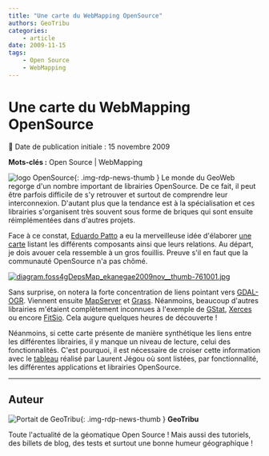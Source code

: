 ```yaml
---
title: "Une carte du WebMapping OpenSource"
authors: GeoTribu
categories:
    - article
date: 2009-11-15
tags:
    - Open Source
    - WebMapping
---
```


# Une carte du WebMapping OpenSource

:calendar: Date de publication initiale : 15 novembre 2009

**Mots-clés :** Open Source | WebMapping

![logo OpenSource](https://cdn.geotribu.fr/img/logos-icones/opensource.png "Logo Open Source Foundation"){: .img-rdp-news-thumb } Le monde du GeoWeb regorge d'un nombre important de librairies OpenSource. De ce fait, il peut être parfois difficile de s'y retrouver et surtout de comprendre leur interconnexion. D'autant plus que la tendance est à la spécialisation et ces librairies s'organisent très souvent sous forme de briques qui sont ensuite réimplémentées dans d'autres projets.

Face à ce constat, [Eduardo Patto](http://blogdopatto.webmapit.com.br/2009/11/ferramentas-foss4g-mapa-de-dependencias.html) a eu la merveilleuse idée d'élaborer [une carte](http://anthologis.com/) listant les différents composants ainsi que leurs relations. Au départ, je dois avouer cela ressemble à un gros fouillis. Preuve s'il en faut que la communauté OpenSource n'a pas chômé.

[![diagram.foss4gDepsMap_ekanegae2009nov__thumb-761001.jpg](https://cdn.geotribu.fr/img/Blog/divers/diagram.foss4gDepsMap_ekanegae2009nov__thumb-761001.jpg)](http://www.webmapit.com.br/wiki/images/a/a1/Diagram.foss4gDepsMap_ekanegae2009nov.jpg)

Sans surprise, on notera la forte concentration de liens pointant vers [GDAL-OGR](http://www.gdal.org/). Viennent ensuite [MapServer](http://mapserver.org/) et [Grass](http://grass.itc.it/). Néanmoins, beaucoup d'autres librairies m'étaient complètement inconnues à l'exemple de [GStat](http://www.gstat.org/), [Xerces](http://xerces.apache.org/xerces-j/) ou encore [FitSio](http://heasarc.nasa.gov/fitsio/). Cela augure quelques heures de découverte !

Néanmoins, si cette carte présente de manière synthétique les liens entre les différentes librairies, il y manque un niveau de lecture, celui des fonctionnalités. C'est pourquoi, il est nécessaire de croiser cette information avec le [tableau](http://geotribu.net/node/73) réalisé par Laurent Jégou où sont listées, par fonctionnalité, les différentes applications et librairies OpenSource.

----

## Auteur

![Portait de GeoTribu](https://cdn.geotribu.fr/img/internal/charte/geotribu_logo_64x64.png){: .img-rdp-news-thumb }
**GeoTribu**

Toute l'actualité de la géomatique Open Source ! Mais aussi des tutoriels, des billets de blog, des tests et surtout une bonne humeur géographique !
